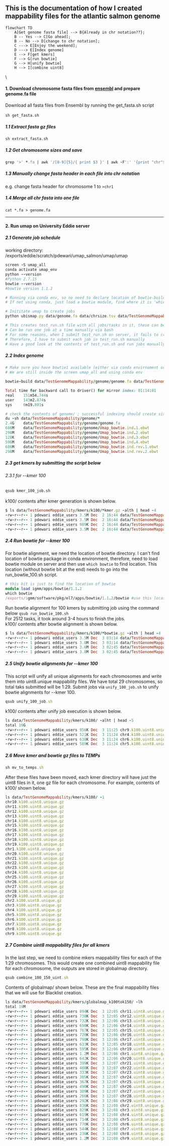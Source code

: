 ## This is the documentation of how I created mappability files for the atlantic salmon genome

```mermaid
flowchart TD
    A[Get genome fasta file] --> B{Already in chr notation??};
    B -- Yes --> C[Go ahead];
    B -- No --> D[change to chr notation];
    C ---> E[Enjoy the weekend];
    D ---> E[Index genome]
    E --> F[get kmers]
    F --> G[run bowtie]
    G --> H[unify bowtie]
    H --> I[combine uint8]
```
\

#### 1. Download chromosome fasta files from [ensembl](https://ftp.ensembl.org/pub/release-108/fasta/salmo_salar/dna/) and prepare genome.fa file
Download all fasta files from Ensembl by running the get_fasta.sh script\
\
`sh get_fasta.sh`

##### 1.1 Extract fasta gz files

`sh extract_fasta.sh`

##### 1.2 Get chromosome sizes and save
```ruby
grep '>' *.fa | awk '/[0-9]{5}/{ print $3 }' | awk -F':' '{print "chr"$3"\t"$5}' > chrsize.tsv

```

##### 1.3 Manually change fasta header in each file into chr notation
e.g. change fasta header for chromosome 1 to `>chr1`

##### 1.4 Merge all chr fasta into one file
`cat *.fa > genome.fa`

---

#### 2. Run umap on University Eddie server

##### 2.1 Generate job schedule

working directory: /exports/eddie/scratch/pdewari/umap_salmon/umap/umap
```ruby
screen -S umap_all
conda activate umap_env
python --version
#Python 2.7.15
bowtie --version
#bowtie version 1.1.2

# Running via conda env, so no need to declare location of bowtie-build
# If not using conda, just load a bowtie module, find where it is 'which bowtie' and then use that location

# Inititate umap to create jobs
python ubismap.py data/genome.fa data/chrsize.tsv data/TestGenomeMappability all.q bowtie-build --kmer 100 150 -write_script test_run.sh

# This creates test_run.sh file with all jobs/tasks in it, these can be submitted to server directly, or
# Can be run one job at a time manually via bash
# For some reasons, when I submit test_run.sh on server, it fails to create kmers, presumably because it force uses python3
# Therefore, I have to submit each job in test_run.sh manually
# Have a good look at the contents of test_run.sh and run jobs manually (we will still use qsub to submit individual jobs)!!
```
##### 2.2 Index genome

```ruby
# Make sure you have bowtie1 available (either via conda envirnoment or by module load)
# We are still inside the screen umap_all and using conda env

bowtie-build data/TestGenomeMappability/genome/genome.fa data/TestGenomeMappability/genome/Umap_bowtie.ind

Total time for backward call to driver() for mirror index: 01:14:01
real    151m54.744s
user    143m2.874s
sys     0m19.801s

# check the contents of genome/ ; successful indexing should create six ebwt files
du -sh data/TestGenomeMappability/genome/*
2.4G	data/TestGenomeMappability/genome/genome.fa
686M	data/TestGenomeMappability/genome/Umap_bowtie.ind.1.ebwt
298M	data/TestGenomeMappability/genome/Umap_bowtie.ind.2.ebwt
128K	data/TestGenomeMappability/genome/Umap_bowtie.ind.3.ebwt
596M	data/TestGenomeMappability/genome/Umap_bowtie.ind.4.ebwt
686M	data/TestGenomeMappability/genome/Umap_bowtie.ind.rev.1.ebwt
298M	data/TestGenomeMappability/genome/Umap_bowtie.ind.rev.2.ebwt
```
##### 2.3 get kmers by submitting the script below

###### 2.3.1 for --kmer 100

`qsub kmer_100_job.sh` \
\
k100/ contents after kmer generation is shown below.

```ruby
$ ls data/TestGenomeMappability/kmers/k100/*kmer.gz -alth | head -4
-rw-r--r-- 1 pdewari eddie_users 3.5M Dec  2 16:44 data/TestGenomeMappability/kmers/k100/chr9.2510.100.kmer.gz
-rw-r--r-- 1 pdewari eddie_users 3.5M Dec  2 16:44 data/TestGenomeMappability/kmers/k100/chr9.2509.100.kmer.gz
-rw-r--r-- 1 pdewari eddie_users 989K Dec  2 16:44 data/TestGenomeMappability/kmers/k100/chr9.2511.100.kmer.gz
-rw-r--r-- 1 pdewari eddie_users 3.5M Dec  2 16:44 data/TestGenomeMappability/kmers/k100/chr9.2508.100.kmer.gz
```

##### 2.4 Run bowtie for --kmer 100
For bowtie alignment, we need the location of bowtie directory. I can't find location of bowtie package in conda environment, therefore, need to load
bowtie module on server and then use `which bowtie` to find location. This location (without bowtie bit at the end) needs to go into the run_bowtie_100.sh script.
```ruby
# this bit is just to find the location of bowtie
module load igmm/apps/bowtie/1.1.2
which bowtie
/exports/igmm/software/pkg/el7/apps/bowtie/1.1.2/bowtie #use this location without the 'bowtie' at the end
```
Run bowtie alignment for 100 kmers by submitting job using the command below
`qsub run_bowtie_100.sh` \
For 2512 tasks, it took around 3-4 hours to finish the jobs.
\
k100/ contents after bowtie alignment is shown below.

```ruby
$ ls data/TestGenomeMappability/kmers/k100/*bowtie.gz -alth | head -4
-rw-r--r-- 1 pdewari eddie_users 3.5M Dec  3 03:14 data/TestGenomeMappability/kmers/k100/chr9.2449.100.bowtie.gz
-rw-r--r-- 1 pdewari eddie_users 3.0M Dec  3 03:14 data/TestGenomeMappability/kmers/k100/chr9.2450.100.bowtie.gz
-rw-r--r-- 1 pdewari eddie_users 3.6M Dec  3 02:45 data/TestGenomeMappability/kmers/k100/chr9.2508.100.bowtie.gz
-rw-r--r-- 1 pdewari eddie_users 3.8M Dec  3 02:45 data/TestGenomeMappability/kmers/k100/chr9.2509.100.bowtie.gz
```
##### 2.5 Unify bowtie alignments for --kmer 100

This script will unify all unique alignments for each chromosomes and write them into uint8.unique mappability files. We have total 29 chromosomes, so total taks submitted will be 1:29. Submit jobs via `unify_100_job.sh` to unify bowtie alignments for --kmer 100.
```ruby
qsub unify_100_job.sh
```
k100/ contents after unify job execution is shown below.

```ruby
ls data/TestGenomeMappability/kmers/k100/ -alht | head -5
total 19G
-rw-r--r-- 1 pdewari eddie_users 956K Dec  3 11:25 chr9.k100.uint8.unique.gz
-rw-r--r-- 1 pdewari eddie_users 521K Dec  3 11:24 chr4.k100.uint8.unique.gz
-rw-r--r-- 1 pdewari eddie_users 638K Dec  3 11:24 chr6.k100.uint8.unique.gz
-rw-r--r-- 1 pdewari eddie_users 589K Dec  3 11:24 chr5.k100.uint8.unique.gz
```
##### 2.6 Move kmer and bowtie gz files to TEMPs
```ruby
sh mv_to_temps.sh
```
After these files have been moved, each kmer directory will have just the uint8 files in it, one gz file for each chromosome. For example, contents of k100/ shown below.
```ruby
ls data/TestGenomeMappability/kmers/k100/ -1 
chr10.k100.uint8.unique.gz
chr11.k100.uint8.unique.gz
chr12.k100.uint8.unique.gz
chr13.k100.uint8.unique.gz
chr14.k100.uint8.unique.gz
chr15.k100.uint8.unique.gz
chr16.k100.uint8.unique.gz
chr17.k100.uint8.unique.gz
chr18.k100.uint8.unique.gz
chr19.k100.uint8.unique.gz
chr1.k100.uint8.unique.gz
chr20.k100.uint8.unique.gz
chr21.k100.uint8.unique.gz
chr22.k100.uint8.unique.gz
chr23.k100.uint8.unique.gz
chr24.k100.uint8.unique.gz
chr25.k100.uint8.unique.gz
chr26.k100.uint8.unique.gz
chr27.k100.uint8.unique.gz
chr28.k100.uint8.unique.gz
chr29.k100.uint8.unique.gz
chr2.k100.uint8.unique.gz
chr3.k100.uint8.unique.gz
chr4.k100.uint8.unique.gz
chr5.k100.uint8.unique.gz
chr6.k100.uint8.unique.gz
chr7.k100.uint8.unique.gz
chr8.k100.uint8.unique.gz
chr9.k100.uint8.unique.gz
```
##### 2.7 Combine uint8 mappability files for all kmers
In the last step, we need to combine mkers mappability files for each of the 1:29 chromosomes. This would create one combined uint8 mappability file for each chromosome, the outputs are stored in globalmap directory.
```ruby
qsub combine_100_150_uint.sh
```
Contents of globalmap/ shown below. These are the final mappability files that we will use for Blacklist creation.

```ruby
ls data/TestGenomeMappability/kmers/globalmap_k100tok150/ -lh
total 19M
-rw-r--r-- 1 pdewari eddie_users 894K Dec  3 12:05 chr11.uint8.unique.gz
-rw-r--r-- 1 pdewari eddie_users 738K Dec  3 12:05 chr12.uint8.unique.gz
-rw-r--r-- 1 pdewari eddie_users 732K Dec  3 12:06 chr13.uint8.unique.gz
-rw-r--r-- 1 pdewari eddie_users 698K Dec  3 12:06 chr14.uint8.unique.gz
-rw-r--r-- 1 pdewari eddie_users 767K Dec  3 12:05 chr15.uint8.unique.gz
-rw-r--r-- 1 pdewari eddie_users 720K Dec  3 12:06 chr16.uint8.unique.gz
-rw-r--r-- 1 pdewari eddie_users 798K Dec  3 12:06 chr17.uint8.unique.gz
-rw-r--r-- 1 pdewari eddie_users 633K Dec  3 12:05 chr18.uint8.unique.gz
-rw-r--r-- 1 pdewari eddie_users 595K Dec  3 12:06 chr19.uint8.unique.gz
-rw-r--r-- 1 pdewari eddie_users 1.2M Dec  3 12:06 chr1.uint8.unique.gz
-rw-r--r-- 1 pdewari eddie_users 642K Dec  3 12:06 chr20.uint8.unique.gz
-rw-r--r-- 1 pdewari eddie_users 399K Dec  3 12:07 chr21.uint8.unique.gz
-rw-r--r-- 1 pdewari eddie_users 408K Dec  3 12:07 chr22.uint8.unique.gz
-rw-r--r-- 1 pdewari eddie_users 333K Dec  3 12:07 chr23.uint8.unique.gz
-rw-r--r-- 1 pdewari eddie_users 305K Dec  3 12:07 chr24.uint8.unique.gz
-rw-r--r-- 1 pdewari eddie_users 367K Dec  3 12:07 chr25.uint8.unique.gz
-rw-r--r-- 1 pdewari eddie_users 490K Dec  3 12:07 chr26.uint8.unique.gz
-rw-r--r-- 1 pdewari eddie_users 309K Dec  3 12:07 chr27.uint8.unique.gz
-rw-r--r-- 1 pdewari eddie_users 266K Dec  3 12:07 chr28.uint8.unique.gz
-rw-r--r-- 1 pdewari eddie_users 292K Dec  3 12:08 chr29.uint8.unique.gz
-rw-r--r-- 1 pdewari eddie_users 836K Dec  3 12:08 chr2.uint8.unique.gz
-rw-r--r-- 1 pdewari eddie_users 829K Dec  3 12:08 chr3.uint8.unique.gz
-rw-r--r-- 1 pdewari eddie_users 619K Dec  3 12:08 chr4.uint8.unique.gz
-rw-r--r-- 1 pdewari eddie_users 714K Dec  3 12:08 chr5.uint8.unique.gz
-rw-r--r-- 1 pdewari eddie_users 770K Dec  3 12:08 chr6.uint8.unique.gz
-rw-r--r-- 1 pdewari eddie_users 544K Dec  3 12:08 chr7.uint8.unique.gz
-rw-r--r-- 1 pdewari eddie_users 236K Dec  3 12:08 chr8.uint8.unique.gz
-rw-r--r-- 1 pdewari eddie_users 1.2M Dec  3 12:08 chr9.uint8.unique.gz
```

